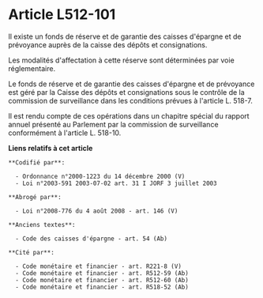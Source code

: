# Article L512-101

Il existe un fonds de réserve et de garantie des caisses d'épargne et de prévoyance auprès de la caisse des dépôts et
consignations.

Les modalités d'affectation à cette réserve sont déterminées par voie réglementaire.

Le fonds de réserve et de garantie des caisses d'épargne et de prévoyance est géré par la Caisse des dépôts et consignations
sous le contrôle de la commission de surveillance dans les conditions prévues à l'article L. 518-7.

Il est rendu compte de ces opérations dans un chapitre spécial du rapport annuel présenté au Parlement par la commission de
surveillance conformément à l'article L. 518-10.

**Liens relatifs à cet article**

	**Codifié par**:

	  - Ordonnance n°2000-1223 du 14 décembre 2000 (V)
	  - Loi n°2003-591 2003-07-02 art. 31 I JORF 3 juillet 2003

	**Abrogé par**:

	  - Loi n°2008-776 du 4 août 2008 - art. 146 (V)

	**Anciens textes**:

	  - Code des caisses d'épargne - art. 54 (Ab)

	**Cité par**:

	  - Code monétaire et financier - art. R221-8 (V)
	  - Code monétaire et financier - art. R512-59 (Ab)
	  - Code monétaire et financier - art. R512-60 (Ab)
	  - Code monétaire et financier - art. R518-52 (Ab)
